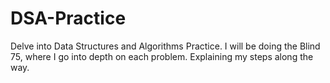 # DSA-Practice
Delve into Data Structures and Algorithms Practice. I will be doing the Blind 75, where I go into depth on each problem. Explaining my steps along the way.

